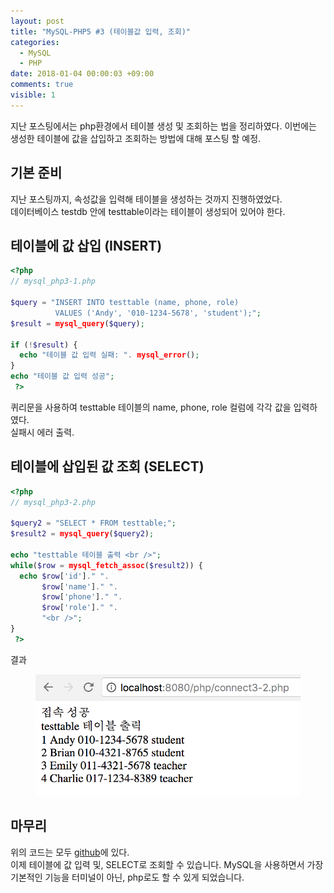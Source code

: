 ```yaml
---
layout: post
title: "MySQL-PHP5 #3 (테이블값 입력, 조회)"
categories:
  - MySQL
  - PHP
date: 2018-01-04 00:00:03 +09:00
comments: true
visible: 1
---
```


지난 포스팅에서는 php환경에서 테이블 생성 및 조회하는 법을 정리하였다. 이번에는 생성한 테이블에 값을 삽입하고 조회하는 방법에 대해 포스팅 할 예정.


## 기본 준비
지난 포스팅까지, 속성값을 입력해 테이블을 생성하는 것까지 진행하였었다. <br />
데이터베이스 testdb 안에 testtable이라는 테이블이 생성되어 있어야 한다.

## 테이블에 값 삽입 (INSERT)
```php
<?php
// mysql_php3-1.php

$query = "INSERT INTO testtable (name, phone, role)
          VALUES ('Andy', '010-1234-5678', 'student');";
$result = mysql_query($query);

if (!$result) {
  echo "테이블 값 입력 실패: ". mysql_error();
}
echo "테이블 값 입력 성공";
 ?>
```
퀴리문을 사용하여 testtable 테이블의 name, phone, role 컬럼에 각각 값을 입력하였다. <br />
실패시 에러 출력.

## 테이블에 삽입된 값 조회 (SELECT)
```php
<?php
// mysql_php3-2.php

$query2 = "SELECT * FROM testtable;";
$result2 = mysql_query($query2);

echo "testtable 테이블 출력 <br />";
while($row = mysql_fetch_assoc($result2)) {
  echo $row['id']." ".
       $row['name']." ".
       $row['phone']." ".
       $row['role']." ".
       "<br />";
}
 ?>
```
결과
<figure>
<img src="/assets/posts/20180104/203.png" width="500">
<figcaption align="middle">
</figcaption>
</figure>

## 마무리
위의 코드는 모두 [github](https://github.com/leechoong/MySQL-php)에 있다. <br />
이제 테이블에 값 입력 및, SELECT로 조회할 수 있습니다. MySQL을 사용하면서 가장 기본적인 기능을 터미널이 아닌, php로도 할 수 있게 되었습니다.

